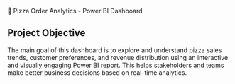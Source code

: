 🍕 Pizza Order Analytics - Power BI Dashboard
## Project Objective
The main goal of this dashboard is to explore and understand pizza sales trends, customer preferences, and revenue distribution using an interactive and visually engaging Power BI report. This helps stakeholders and teams make better business decisions based on real-time analytics.

